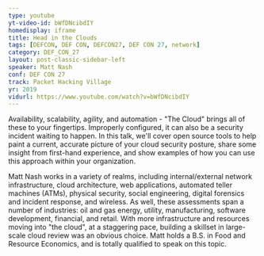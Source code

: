 ```yaml
---
type: youtube
yt-video-id: bWfDNcibdIY
homedisplay: iframe
title: Head in the Clouds
tags: [DEFCON, DEF CON, DEFCON27, DEF CON 27, network]
category: DEF_CON_27
layout: post-classic-sidebar-left
speaker: Matt Nash
conf: DEF CON 27
track: Packet Hacking Village
yr: 2019
vidurl: https://www.youtube.com/watch?v=bWfDNcibdIY
---
```

Availability, scalability, agility, and automation - "The Cloud" brings all of these to your fingertips. Improperly configured, it can also be a security incident waiting to happen. In this talk, we'll cover open source tools to help paint a current, accurate picture of your cloud security posture, share some insight from first-hand experience, and show examples of how you can use this approach within your organization.

Matt Nash works in a variety of realms, including internal/external network infrastructure, cloud architecture, web applications, automated teller machines (ATMs), physical security, social engineering, digital forensics and incident response, and wireless. As well, these assessments span a number of industries: oil and gas energy, utility, manufacturing, software development, financial, and retail. With more infrastructure and resources moving into "the cloud", at a staggering pace, building a skillset in large-scale cloud review was an obvious choice. Matt holds a B.S. in Food and Resource Economics, and is totally qualified to speak on this topic.